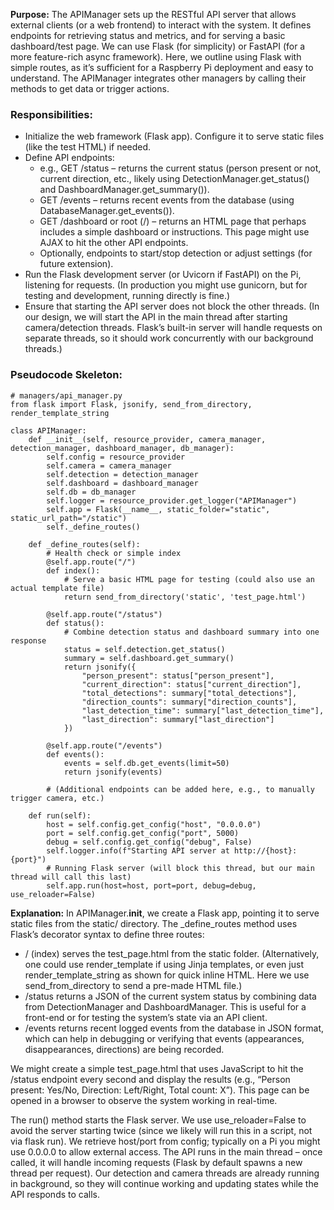 **Purpose:** The APIManager sets up the RESTful API server that allows external clients (or a web frontend) to interact with the system. It defines endpoints for retrieving status and metrics, and for serving a basic dashboard/test page. We can use Flask (for simplicity) or FastAPI (for a more feature-rich async framework). Here, we outline using Flask with simple routes, as it’s sufficient for a Raspberry Pi deployment and easy to understand. The APIManager integrates other managers by calling their methods to get data or trigger actions. 

### Responsibilities:
- Initialize the web framework (Flask app). Configure it to serve static files (like the test HTML) if needed.
- Define API endpoints:
    - e.g., GET /status – returns the current status (person present or not, current direction, etc., likely using DetectionManager.get_status() and DashboardManager.get_summary()).
    - GET /events – returns recent events from the database (using DatabaseManager.get_events()).
    - GET /dashboard or root (/) – returns an HTML page that perhaps includes a simple dashboard or instructions. This page might use AJAX to hit the other API endpoints.
    - Optionally, endpoints to start/stop detection or adjust settings (for future extension).
- Run the Flask development server (or Uvicorn if FastAPI) on the Pi, listening for requests. (In production you might use gunicorn, but for testing and development, running directly is fine.)
- Ensure that starting the API server does not block the other threads. (In our design, we will start the API in the main thread after starting camera/detection threads. Flask’s built-in server will handle requests on separate threads, so it should work concurrently with our background threads.)

### Pseudocode Skeleton:
```
# managers/api_manager.py
from flask import Flask, jsonify, send_from_directory, render_template_string

class APIManager:
    def __init__(self, resource_provider, camera_manager, detection_manager, dashboard_manager, db_manager):
        self.config = resource_provider
        self.camera = camera_manager
        self.detection = detection_manager
        self.dashboard = dashboard_manager
        self.db = db_manager
        self.logger = resource_provider.get_logger("APIManager")
        self.app = Flask(__name__, static_folder="static", static_url_path="/static")
        self._define_routes()

    def _define_routes(self):
        # Health check or simple index
        @self.app.route("/")
        def index():
            # Serve a basic HTML page for testing (could also use an actual template file)
            return send_from_directory('static', 'test_page.html')

        @self.app.route("/status")
        def status():
            # Combine detection status and dashboard summary into one response
            status = self.detection.get_status()
            summary = self.dashboard.get_summary()
            return jsonify({
                "person_present": status["person_present"],
                "current_direction": status["current_direction"],
                "total_detections": summary["total_detections"],
                "direction_counts": summary["direction_counts"],
                "last_detection_time": summary["last_detection_time"],
                "last_direction": summary["last_direction"]
            })

        @self.app.route("/events")
        def events():
            events = self.db.get_events(limit=50)
            return jsonify(events)

        # (Additional endpoints can be added here, e.g., to manually trigger camera, etc.)

    def run(self):
        host = self.config.get_config("host", "0.0.0.0")
        port = self.config.get_config("port", 5000)
        debug = self.config.get_config("debug", False)
        self.logger.info(f"Starting API server at http://{host}:{port}")
        # Running Flask server (will block this thread, but our main thread will call this last)
        self.app.run(host=host, port=port, debug=debug, use_reloader=False)
```

**Explanation:** In APIManager.__init__, we create a Flask app, pointing it to serve static files from the static/ directory. The _define_routes method uses Flask’s decorator syntax to define three routes:

- / (index) serves the test_page.html from the static folder. (Alternatively, one could use render_template if using Jinja templates, or even just render_template_string as shown for quick inline HTML. Here we use send_from_directory to send a pre-made HTML file.)
- /status returns a JSON of the current system status by combining data from DetectionManager and DashboardManager. This is useful for a front-end or for testing the system’s state via an API client.
- /events returns recent logged events from the database in JSON format, which can help in debugging or verifying that events (appearances, disappearances, directions) are being recorded.

We might create a simple test_page.html that uses JavaScript to hit the /status endpoint every second and display the results (e.g., “Person present: Yes/No, Direction: Left/Right, Total count: X”). This page can be opened in a browser to observe the system working in real-time. 

The run() method starts the Flask server. We use use_reloader=False to avoid the server starting twice (since we likely will run this in a script, not via flask run). We retrieve host/port from config; typically on a Pi you might use 0.0.0.0 to allow external access. The API runs in the main thread – once called, it will handle incoming requests (Flask by default spawns a new thread per request). Our detection and camera threads are already running in background, so they will continue working and updating states while the API responds to calls.